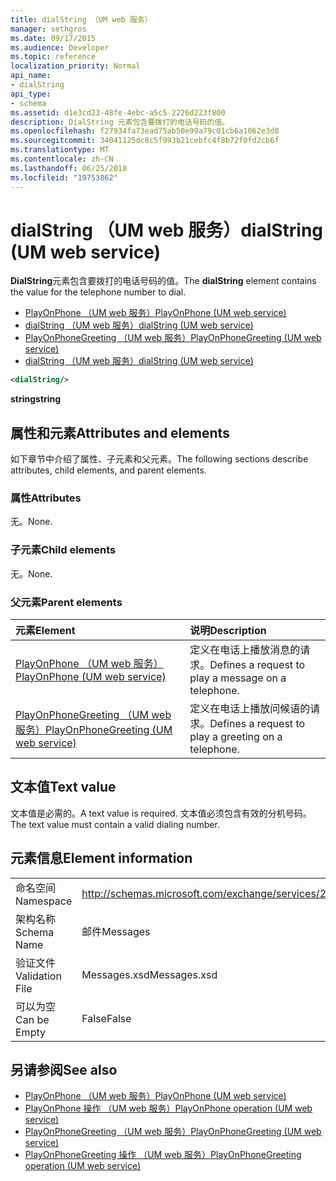 ```yaml
---
title: dialString （UM web 服务）
manager: sethgros
ms.date: 09/17/2015
ms.audience: Developer
ms.topic: reference
localization_priority: Normal
api_name:
- dialString
api_type:
- schema
ms.assetid: d1e3cd23-48fe-4ebc-a5c5-2226d223f800
description: DialString 元素包含要拨打的电话号码的值。
ms.openlocfilehash: f27934fa73ead75ab50e99a79c01cb6a1062e3d8
ms.sourcegitcommit: 34041125dc8c5f993b21cebfc4f8b72f0fd2cb6f
ms.translationtype: MT
ms.contentlocale: zh-CN
ms.lasthandoff: 06/25/2018
ms.locfileid: "19753862"
---
```

# <a name="dialstring-um-web-service"></a><span data-ttu-id="557ed-103">dialString （UM web 服务）</span><span class="sxs-lookup"><span data-stu-id="557ed-103">dialString (UM web service)</span></span>

<span data-ttu-id="557ed-104">**DialString**元素包含要拨打的电话号码的值。</span><span class="sxs-lookup"><span data-stu-id="557ed-104">The **dialString** element contains the value for the telephone number to dial.</span></span> 
  
- [<span data-ttu-id="557ed-105">PlayOnPhone （UM web 服务）</span><span class="sxs-lookup"><span data-stu-id="557ed-105">PlayOnPhone (UM web service)</span></span>](playonphone-um-web-service.md) 
- [<span data-ttu-id="557ed-106">dialString （UM web 服务）</span><span class="sxs-lookup"><span data-stu-id="557ed-106">dialString (UM web service)</span></span>](dialstring-um-web-service.md) 
- [<span data-ttu-id="557ed-107">PlayOnPhoneGreeting （UM web 服务）</span><span class="sxs-lookup"><span data-stu-id="557ed-107">PlayOnPhoneGreeting (UM web service)</span></span>](playonphonegreeting-um-web-service.md) 
- [<span data-ttu-id="557ed-108">dialString （UM web 服务）</span><span class="sxs-lookup"><span data-stu-id="557ed-108">dialString (UM web service)</span></span>](dialstring-um-web-service.md)
  
```xml
<dialString/>
```

 <span data-ttu-id="557ed-109">**string**</span><span class="sxs-lookup"><span data-stu-id="557ed-109">**string**</span></span>
## <a name="attributes-and-elements"></a><span data-ttu-id="557ed-110">属性和元素</span><span class="sxs-lookup"><span data-stu-id="557ed-110">Attributes and elements</span></span>

<span data-ttu-id="557ed-111">如下章节中介绍了属性、子元素和父元素。</span><span class="sxs-lookup"><span data-stu-id="557ed-111">The following sections describe attributes, child elements, and parent elements.</span></span>
  
### <a name="attributes"></a><span data-ttu-id="557ed-112">属性</span><span class="sxs-lookup"><span data-stu-id="557ed-112">Attributes</span></span>

<span data-ttu-id="557ed-113">无。</span><span class="sxs-lookup"><span data-stu-id="557ed-113">None.</span></span>
  
### <a name="child-elements"></a><span data-ttu-id="557ed-114">子元素</span><span class="sxs-lookup"><span data-stu-id="557ed-114">Child elements</span></span>

<span data-ttu-id="557ed-115">无。</span><span class="sxs-lookup"><span data-stu-id="557ed-115">None.</span></span>
  
### <a name="parent-elements"></a><span data-ttu-id="557ed-116">父元素</span><span class="sxs-lookup"><span data-stu-id="557ed-116">Parent elements</span></span>

|<span data-ttu-id="557ed-117">**元素**</span><span class="sxs-lookup"><span data-stu-id="557ed-117">**Element**</span></span>|<span data-ttu-id="557ed-118">**说明**</span><span class="sxs-lookup"><span data-stu-id="557ed-118">**Description**</span></span>|
|:-----|:-----|
|[<span data-ttu-id="557ed-119">PlayOnPhone （UM web 服务）</span><span class="sxs-lookup"><span data-stu-id="557ed-119">PlayOnPhone (UM web service)</span></span>](playonphone-um-web-service.md) <br/> |<span data-ttu-id="557ed-120">定义在电话上播放消息的请求。</span><span class="sxs-lookup"><span data-stu-id="557ed-120">Defines a request to play a message on a telephone.</span></span>  <br/> |
|[<span data-ttu-id="557ed-121">PlayOnPhoneGreeting （UM web 服务）</span><span class="sxs-lookup"><span data-stu-id="557ed-121">PlayOnPhoneGreeting (UM web service)</span></span>](playonphonegreeting-um-web-service.md) <br/> |<span data-ttu-id="557ed-122">定义在电话上播放问候语的请求。</span><span class="sxs-lookup"><span data-stu-id="557ed-122">Defines a request to play a greeting on a telephone.</span></span>  <br/> |
   
## <a name="text-value"></a><span data-ttu-id="557ed-123">文本值</span><span class="sxs-lookup"><span data-stu-id="557ed-123">Text value</span></span>

<span data-ttu-id="557ed-124">文本值是必需的。</span><span class="sxs-lookup"><span data-stu-id="557ed-124">A text value is required.</span></span> <span data-ttu-id="557ed-125">文本值必须包含有效的分机号码。</span><span class="sxs-lookup"><span data-stu-id="557ed-125">The text value must contain a valid dialing number.</span></span>
  
## <a name="element-information"></a><span data-ttu-id="557ed-126">元素信息</span><span class="sxs-lookup"><span data-stu-id="557ed-126">Element information</span></span>

|||
|:-----|:-----|
|<span data-ttu-id="557ed-127">命名空间</span><span class="sxs-lookup"><span data-stu-id="557ed-127">Namespace</span></span>  <br/> |http://schemas.microsoft.com/exchange/services/2006/messages  <br/> |
|<span data-ttu-id="557ed-128">架构名称</span><span class="sxs-lookup"><span data-stu-id="557ed-128">Schema Name</span></span>  <br/> |<span data-ttu-id="557ed-129">邮件</span><span class="sxs-lookup"><span data-stu-id="557ed-129">Messages</span></span>  <br/> |
|<span data-ttu-id="557ed-130">验证文件</span><span class="sxs-lookup"><span data-stu-id="557ed-130">Validation File</span></span>  <br/> |<span data-ttu-id="557ed-131">Messages.xsd</span><span class="sxs-lookup"><span data-stu-id="557ed-131">Messages.xsd</span></span>  <br/> |
|<span data-ttu-id="557ed-132">可以为空</span><span class="sxs-lookup"><span data-stu-id="557ed-132">Can be Empty</span></span>  <br/> |<span data-ttu-id="557ed-133">False</span><span class="sxs-lookup"><span data-stu-id="557ed-133">False</span></span>  <br/> |
   
## <a name="see-also"></a><span data-ttu-id="557ed-134">另请参阅</span><span class="sxs-lookup"><span data-stu-id="557ed-134">See also</span></span>

- [<span data-ttu-id="557ed-135">PlayOnPhone （UM web 服务）</span><span class="sxs-lookup"><span data-stu-id="557ed-135">PlayOnPhone (UM web service)</span></span>](playonphone-um-web-service.md)  
- [<span data-ttu-id="557ed-136">PlayOnPhone 操作 （UM web 服务）</span><span class="sxs-lookup"><span data-stu-id="557ed-136">PlayOnPhone operation (UM web service)</span></span>](playonphone-operation-um-web-service.md)  
- [<span data-ttu-id="557ed-137">PlayOnPhoneGreeting （UM web 服务）</span><span class="sxs-lookup"><span data-stu-id="557ed-137">PlayOnPhoneGreeting (UM web service)</span></span>](playonphonegreeting-um-web-service.md)  
- [<span data-ttu-id="557ed-138">PlayOnPhoneGreeting 操作 （UM web 服务）</span><span class="sxs-lookup"><span data-stu-id="557ed-138">PlayOnPhoneGreeting operation (UM web service)</span></span>](playonphonegreeting-operation-um-web-service.md)

